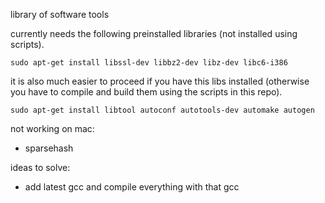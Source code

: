 library of software tools

currently needs the following preinstalled libraries (not installed using
scripts).

```
sudo apt-get install libssl-dev libbz2-dev libz-dev libc6-i386
```

it is also much easier to proceed if you have this libs installed (otherwise
you have to compile and build them using the scripts in this repo).

```
sudo apt-get install libtool autoconf autotools-dev automake autogen
```

not working on mac:
* sparsehash

ideas to solve:
* add latest gcc and compile everything with that gcc
